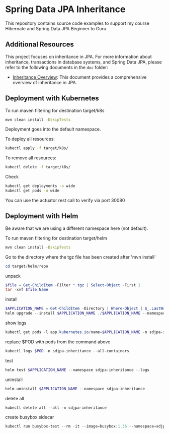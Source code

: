 # Spring Data JPA Inheritance

This repository contains source code examples to support my course Hibernate and Spring Data JPA Beginner to Guru

## Additional Resources

This project focuses on inheritance in JPA. For more information about inheritance, transactions in database systems, and Spring Data JPA, please refer to the following documents in the `doc` folder:

- [Inheritance Overview](doc/InheritanceOverview.pdf): This document provides a comprehensive overview of inheritance in JPA.

## Deployment with Kubernetes

To run maven filtering for destination target/k8s
```bash
mvn clean install -DskipTests 
```

Deployment goes into the default namespace.

To deploy all resources:
```bash
kubectl apply -f target/k8s/
```

To remove all resources:
```bash
kubectl delete -f target/k8s/
```

Check
```bash
kubectl get deployments -o wide
kubectl get pods -o wide
```

You can use the actuator rest call to verify via port 30080

## Deployment with Helm

Be aware that we are using a different namespace here (not default).

To run maven filtering for destination target/helm
```bash
mvn clean install -DskipTests 
```

Go to the directory where the tgz file has been created after 'mvn install'
```powershell
cd target/helm/repo
```

unpack
```powershell
$file = Get-ChildItem -Filter *.tgz | Select-Object -First 1
tar -xvf $file.Name
```

install
```powershell
$APPLICATION_NAME = Get-ChildItem -Directory | Where-Object { $_.LastWriteTime -ge $file.LastWriteTime } | Select-Object -ExpandProperty Name
helm upgrade --install $APPLICATION_NAME ./$APPLICATION_NAME --namespace sdjpa-inheritance --create-namespace --wait --timeout 5m --debug --render-subchart-notes
```

show logs
```powershell
kubectl get pods -l app.kubernetes.io/name=$APPLICATION_NAME -n sdjpa-inheritance
```
replace $POD with pods from the command above
```powershell
kubectl logs $POD -n sdjpa-inheritance --all-containers
```

test
```powershell
helm test $APPLICATION_NAME --namespace sdjpa-inheritance --logs
```

uninstall
```powershell
helm uninstall $APPLICATION_NAME --namespace sdjpa-inheritance
```

delete all
```powershell
kubectl delete all --all -n sdjpa-inheritance
```

create busybox sidecar
```powershell
kubectl run busybox-test --rm -it --image=busybox:1.36 --namespace=sdjpa-inheritance --command -- sh
```